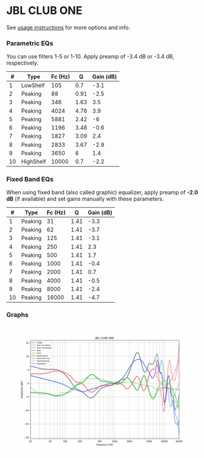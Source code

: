 # JBL CLUB ONE
See [usage instructions](https://github.com/jaakkopasanen/AutoEq#usage) for more options and info.

### Parametric EQs
You can use filters 1-5 or 1-10. Apply preamp of -3.4 dB or -3.4 dB, respectively.

|   # | Type      |   Fc (Hz) |    Q |   Gain (dB) |
|-----|-----------|-----------|------|-------------|
|   1 | LowShelf  |       105 | 0.7  |        -3.1 |
|   2 | Peaking   |        88 | 0.91 |        -2.5 |
|   3 | Peaking   |       346 | 1.63 |         3.5 |
|   4 | Peaking   |      4024 | 4.76 |         3.9 |
|   5 | Peaking   |      5881 | 2.42 |        -6   |
|   6 | Peaking   |      1196 | 3.48 |        -0.6 |
|   7 | Peaking   |      1827 | 3.09 |         2.4 |
|   8 | Peaking   |      2833 | 3.67 |        -2.9 |
|   9 | Peaking   |      3650 | 6    |         1.4 |
|  10 | HighShelf |     10000 | 0.7  |        -2.2 |

### Fixed Band EQs
When using fixed band (also called graphic) equalizer, apply preamp of **-2.0 dB** (if available) and set gains manually with these parameters.

|   # | Type    |   Fc (Hz) |    Q |   Gain (dB) |
|-----|---------|-----------|------|-------------|
|   1 | Peaking |        31 | 1.41 |        -3.3 |
|   2 | Peaking |        62 | 1.41 |        -3.7 |
|   3 | Peaking |       125 | 1.41 |        -3.1 |
|   4 | Peaking |       250 | 1.41 |         2.3 |
|   5 | Peaking |       500 | 1.41 |         1.7 |
|   6 | Peaking |      1000 | 1.41 |        -0.4 |
|   7 | Peaking |      2000 | 1.41 |         0.7 |
|   8 | Peaking |      4000 | 1.41 |        -0.5 |
|   9 | Peaking |      8000 | 1.41 |        -2.4 |
|  10 | Peaking |     16000 | 1.41 |        -4.7 |

### Graphs
![](./JBL%20CLUB%20ONE.png)
